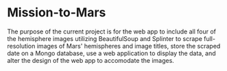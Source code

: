 # Mission-to-Mars

The purpose of the current project is for the web app to include all four of the hemisphere images utilizing BeautifulSoup and Splinter to scrape full-resolution images of Mars' hemispheres and image titles, store the scraped date on a Mongo database, use a web application to display the data, and alter the design of the web app to accomodate the images. 
